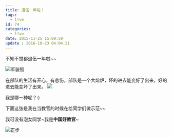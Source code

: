 ```yaml
---
title: 退伍一年啦！
tags:
  - l!ve
id: 74
categories:
  - l!ve
date: 2015-11-25 15:09:59
update : 2016-10-23 04:04:21
---
```



不知不觉都退伍一年啦~~ 

![军装照](http://offt6br14.bkt.clouddn.com/bolg/img/happy.jpg)

在部队的生活有开心，有悲伤，部队是一个大熔炉，坏的进去能变好了出来，好的进去能变坏了出来。
![](http://offt6br14.bkt.clouddn.com/bolg/img/happy_1.jpg)

我是哪一种呢？:)


下面这张是我在当教官的时候在给同学们做示范~~

我可没有泡女同学~我是**中国好教官**~

![正步](http://offt6br14.bkt.clouddn.com/bolg/img/happy_2.png)
